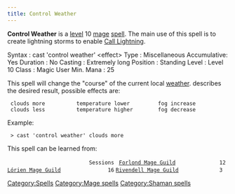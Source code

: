 ```yaml
---
title: Control Weather
---
```


**Control Weather** is a [level](level "wikilink") 10
[mage](mage "wikilink") [spell](spell "wikilink"). The main use of this
spell is to create lightning storms to enable [Call
Lightning](Call_Lightning "wikilink").

Syntax : cast 'control weather' \<effect\> Type : Miscellaneous
Accumulative: Yes Duration : No Casting : Extremely long Position :
Standing Level : Level 10 Class : Magic User Min. Mana : 25

This spell will change the "course" of the current local
[weather](weather "wikilink"). <effect> describes the desired result,
possible effects are:

` clouds more          temperature lower         fog increase`
` clouds less          temperature higher        fog decrease`

Example:

` > cast 'control weather' clouds more`

This spell can be learned from:

`                          Sessions `
[`Forlond Mage Guild`](Forlond_Mage_Guild "wikilink")`              12`
[`Lórien Mage Guild`](Lórien_Mage_Guild "wikilink")`               16`
[`Rivendell Mage Guild`](Rivendell_Mage_Guild "wikilink")`             3`

[Category:Spells](Category:Spells "wikilink") [Category:Mage
spells](Category:Mage_spells "wikilink") [Category:Shaman
spells](Category:Shaman_spells "wikilink")